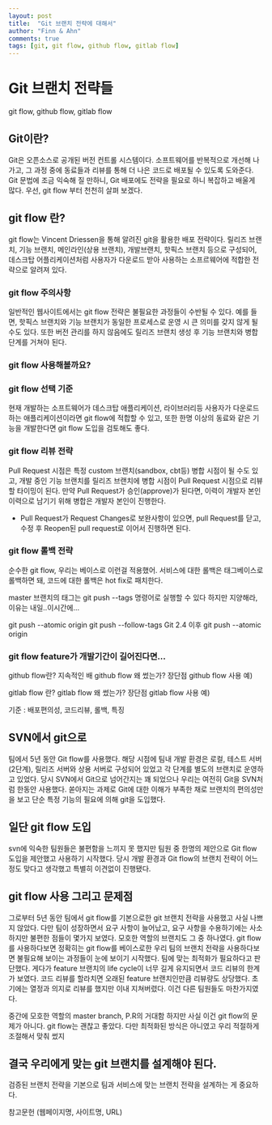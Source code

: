 ```yaml
---
layout: post
title:  "Git 브랜치 전략에 대해서"
author: "Finn & Ahn"
comments: true
tags: [git, git flow, github flow, gitlab flow]
---
```


# Git 브랜치 전략들
git flow, github flow, gitlab flow

## Git이란?
Git은 오픈소스로 공개된 버전 컨트롤 시스템이다. 
소프트웨어를 반복적으로 개선해 나가고, 그 과정 중에 동료들과 리뷰를 통해 더 나은 코드로 배포될 수 있도록 도와준다. 
Git 문법에 조금 익숙해 질 만하니, Git 배포에도 전략을 필요로 하니 복잡하고 배울게 많다. 
우선, git flow 부터 천천히 살펴 보겠다.  

## git flow 란?
git flow는 Vincent Driessen을 통해 알려진 git을 활용한 배포 전략이다. 
릴리즈 브랜치, 기능 브랜치, 메인라인(상용 브랜치), 개발브랜치, 핫픽스 브랜치 등으로 구성되어,
데스크탑 어플리케이션처럼 사용자가 다운로드 받아 사용하는 소프르웨어에 적합한 전략으로 알려져 있다.  

### git flow 주의사항
일반적인 웹사이트에서는 git flow 전략은 불필요한 과정들이 수반될 수 있다.
예를 들면, 핫픽스 브랜치와 기능 브랜치가 동일한 프로세스로 운영 시 큰 의미를 갖지 않게 될 수도 있다. 
또한 버전 관리를 하지 않음에도 릴리즈 브랜치 생성 후 기능 브랜치와 병합 단계를 거쳐야 된다. 

### git flow 사용해볼까요?


### git flow 선택 기준
현재 개발하는 소프트웨어가 데스크탑 애플리케이션, 라이브러리등 사용자가 다운로드하는 애플리케이션이라면 git flow에 적합할 수 있고, 
또한 한명 이상의 동료와 같은 기능을 개발한다면 git flow 도입을 검토해도 좋다. 

### git flow 리뷰 전략
Pull Request 시점은 특정 custom 브랜치(sandbox, cbt등) 병합 시점이 될 수도 있고,
개발 중인 기능 브랜치를 릴리즈 브랜치에 병합 시점이 Pull Request 시점으로 리뷰 할 타이밍이 된다.
만약 Pull Request가 승인(approve)가 된다면, 이력이 개발자 본인 이력으로 남기기 위해 병합은 개발자 본인이 진행한다.
- Pull Request가 Request Changes로 보완사항이 있으면, pull Request를 닫고, 수정 후 Reopen된 pull request로 이어서 진행하면 된다.

### git flow 롤백 전략 
순수한 git flow, 우리는 베이스로 이런걸 적용했어.
서비스에 대한 롤백은 태그베이스로 롤백하면 돼,
코드에 대한 롤백은 hot fix로 패치한다. 

master 브랜치의 태그는 git push --tags 명령어로 실행할 수 있다 
하지만 지양해라, 이유는 내일..이시간에...

git push --atomic origin <branch name> <tag>
git push --follow-tags
Git 2.4 이후 git push --atomic origin <branch name> <tag>


### git flow feature가 개발기간이 길어진다면...


github flow란?
지속적인 배
github flow 왜 썼는가? 장단점
github flow 사용 예)


gitlab flow 란?
gitlab flow 왜 썼는가? 장단점
gitlab flow 사용 예)

기준 : 배포편의성, 코드리뷰, 롤백, 특징

## SVN에서 git으로
팀에서 5년 동안 Git flow를 사용했다.
해당 시점에 팀내 개발 환경은 로컬, 테스트 서버(2단계), 릴리즈 서버와 상용 서버로 구성되어 있었고
각 단계를 별도의 브랜치로 운영하고 있었다.
당시 SVN에서 Git으로 넘어간지는 꽤 되었으나 우리는 여전히 Git을 SVN처럼 한동안 사용했다.
쏟아지는 과제로 Git에 대한 이해가 부족한 채로 브랜치의 편의성만을 보고 단순 특정 기능의 필요에 의해 git을 도입했다.

## 일단 git flow 도입
svn에 익숙한 팀원들은 불편함을 느끼지 못 했지만 팀원 중 한명의 제안으로 Git flow 도입을 제안했고 사용하기 시작했다.
당시 개발 환경과 Git flow의 브랜치 전략이 어느 정도 맞다고 생각했고 특별히 이견없이 진행됐다.

## git flow 사용 그리고 문제점
그로부터 5년 동안 팀에서 git flow를 기본으로한 git 브랜치 전략을 사용했고
사실 나쁘지 않았다. 다만 팀이 성장하면서 요구 사항이 늘어났고, 요구 사항을 수용하기에는
사소하지만 불편한 점들이 몇가지 보였다. 모호한 역할의 브랜치도 그 중 하나였다.
git flow를 사용하다보면 정확히는 git flow를 베이스로한 우리 팀의 브랜치 전략을 사용하다보면
불필요해 보이는 과정들이 눈에 보이기 시작했다.
팀에 맞는 최적화가 필요하다고 판단했다.
게다가 feature 브랜치의 life cycle이 너무 길게 유지되면서
코드 리뷰의 한계가 보였다.
코드 리뷰를 할라치면 오래된 feature 브랜치인만큼 리뷰량도 상당했다.
초기에는 열정과 의지로 리뷰를 했지만 이내 지쳐버렸다.
이건 다른 팀원들도 마찬가지였다. 

중간에 모호한 역할의 master branch, P.R의 거대함
하지만 사실 이건 git flow의 문제가 아니다.
git flow는 괜찮고 좋았다. 다만 최적화된 방식은 아니였고
우리 적절하게 조절해서 맞춰 썼지 

## 결국 우리에게 맞는 git 브랜치를 설계해야 된다.
검증된 브랜치 전략을 기본으로 팀과 서비스에 맞는 브랜치 전략을 설계하는 게 중요하다.


참고문헌 (웹페이지명, 사이트명, URL)